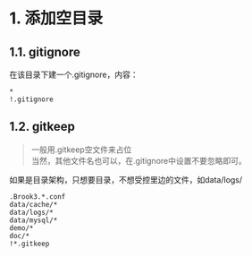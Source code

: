 # 1. 添加空目录
## 1.1. gitignore
在该目录下建一个.gitignore，内容：
```git
*
!.gitignore
```
## 1.2. gitkeep
> 一般用.gitkeep空文件来占位  
当然，其他文件名也可以，在.gitignore中设置不要忽略即可。

如果是目录架构，只想要目录，不想受控里边的文件，如data/logs/
```git
.Brook3.*.conf
data/cache/*
data/logs/*
data/mysql/*
demo/*
doc/*
!*.gitkeep
```